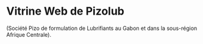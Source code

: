 # Vitrine Web de Pizolub
(Société Pizo de formulation de Lubrifiants au Gabon et dans la sous-région Afrique Centrale).
